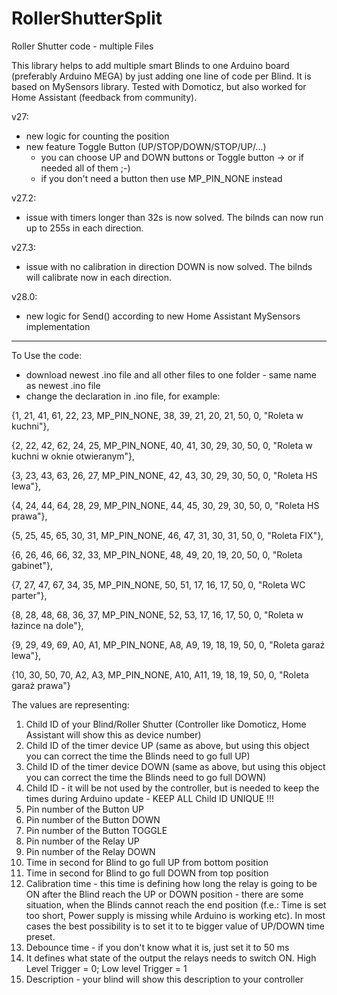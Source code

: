 # RollerShutterSplit

Roller Shutter code - multiple Files

This library helps to add multiple smart Blinds to one Arduino board (preferably Arduino MEGA) by just adding one line of code per Blind. It is based on MySensors library. Tested with Domoticz, but also worked for Home Assistant (feedback from community).


v27:
  - new logic for counting the position
  - new feature Toggle Button (UP/STOP/DOWN/STOP/UP/...)
      - you can choose UP and DOWN buttons or Toggle button -> or if needed all of them ;-)
      - if you don't need a button then use MP_PIN_NONE instead
      
v27.2:
  - issue with timers longer than 32s is now solved. The bilnds can now run up to 255s in each direction.
  
v27.3: 
  - issue with no calibration in direction DOWN is now solved. The bilnds will calibrate now in each direction.
  
v28.0:
  - new logic for Send() according to new Home Assistant MySensors implementation

--------------------------------------------------------------------------------------------

To Use the code:
- download newest .ino file and all other files to one folder - same name as newest .ino file
- change the declaration in .ino file, for example:



{1, 21, 41, 61, 22, 23, MP_PIN_NONE, 38, 39, 21, 20, 21, 50, 0, "Roleta w kuchni"},

{2, 22, 42, 62, 24, 25, MP_PIN_NONE, 40, 41, 30, 29, 30, 50, 0, "Roleta w kuchni w oknie otwieranym"},

{3, 23, 43, 63, 26, 27, MP_PIN_NONE, 42, 43, 30, 29, 30, 50, 0, "Roleta HS lewa"},

{4, 24, 44, 64, 28, 29, MP_PIN_NONE, 44, 45, 30, 29, 30, 50, 0, "Roleta HS prawa"},

{5, 25, 45, 65, 30, 31, MP_PIN_NONE, 46, 47, 31, 30, 31, 50, 0, "Roleta FIX"},

{6, 26, 46, 66, 32, 33, MP_PIN_NONE, 48, 49, 20, 19, 20, 50, 0, "Roleta gabinet"},

{7, 27, 47, 67, 34, 35, MP_PIN_NONE, 50, 51, 17, 16, 17, 50, 0, "Roleta WC parter"},

{8, 28, 48, 68, 36, 37, MP_PIN_NONE, 52, 53, 17, 16, 17, 50, 0, "Roleta w łazince na dole"},

{9, 29, 49, 69, A0, A1, MP_PIN_NONE, A8, A9, 19, 18, 19, 50, 0, "Roleta garaż lewa"},

{10, 30, 50, 70, A2, A3, MP_PIN_NONE, A10, A11, 19, 18, 19, 50, 0, "Roleta garaż prawa"}





The values are representing:
1. Child ID of your Blind/Roller Shutter (Controller like Domoticz, Home Assistant will show this as device number)
2. Child ID of the timer device UP (same as above, but using this object you can correct the time the Blinds need to go full UP)
3. Child ID of the timer device DOWN (same as above, but using this object you can correct the time the Blinds need to go full DOWN)
4. Child ID - it will be not used by the controller, but is needed to keep the times during Arduino update - KEEP ALL Child ID UNIQUE !!!
5. Pin number of the Button UP
6. Pin number of the Button DOWN
7. Pin number of the Button TOGGLE
8. Pin number of the Relay UP
9. Pin number of the Relay DOWN
10. Time in second for Blind to go full UP from bottom position
11. Time in second for Blind to go full DOWN from top position
12. Calibration time - this time is defining how long the relay is going to be ON after the Blind reach the UP or DOWN position - there are some situation, when the Blinds cannot reach the end position (f.e.: Time is set too short, Power supply is missing while Arduino is working etc). In most cases the best possibility is to set it to te bigger value of UP/DOWN time preset.
13. Debounce time - if you don't know what it is, just set it to 50 ms
14. It defines what state of the output the relays needs to switch ON. High Level Trigger = 0; Low level Trigger = 1
15. Description - your blind will show this description to your controller
